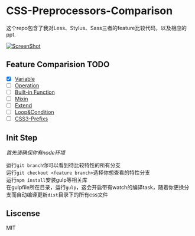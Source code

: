 CSS-Preprocessors-Comparison
============================

这个repo包含了我对Less、Stylus、Sass三者的feature比较代码，以及相应的ppt.

[![ScreenShot](https://raw.github.com/abruzzihraig/CSS-Preprocessors-Comparison/master/screenshot.png)](http://slides.com/abruzzihraig/css-preprocessors-comparison)

## Feature Comparision TODO 
- [x] [Variable](https://github.com/abruzzihraig/CSS-Preprocessors-Comparison/tree/variable/origin)
- [ ] [Operation]()
- [ ] [Built-in Function]()
- [ ] [Mixin]()
- [ ] [Extend]()
- [ ] [Loop&Condition]()
- [ ] [CSS3-Prefixs]()

## Init Step
*首先请确保你有node环境*  

运行`git branch`你可以看到待比较特性的所有分支  
运行`git checkout <feature branch>`选择你想查看的特性分支  
运行`npm install`安装gulp等相关库  
在gulpfile所在目录，运行`gulp`，这会开启带有watch的编译task，随着你更换分支而自动编译更新`dist`目录下的所有css文件  

## Liscense
MIT

